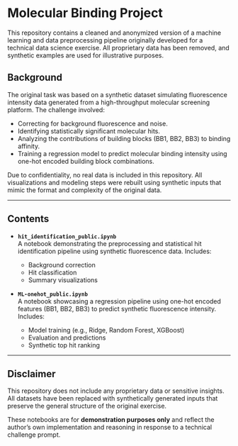 # Molecular Binding Project 
This repository contains a cleaned and anonymized version of a machine learning and data preprocessing pipeline originally developed for a technical data science exercise. All proprietary data has been removed, and synthetic examples are used for illustrative purposes.

## Background

The original task was based on a synthetic dataset simulating fluorescence intensity data generated from a high-throughput molecular screening platform. The challenge involved:

- Correcting for background fluorescence and noise.
- Identifying statistically significant molecular hits.
- Analyzing the contributions of building blocks (BB1, BB2, BB3) to binding affinity.
- Training a regression model to predict molecular binding intensity using one-hot encoded building block combinations.

Due to confidentiality, no real data is included in this repository. All visualizations and modeling steps were rebuilt using synthetic inputs that mimic the format and complexity of the original data.

---

## Contents

- **`hit_identification_public.ipynb`**  
  A notebook demonstrating the preprocessing and statistical hit identification pipeline using synthetic fluorescence data. Includes:
  - Background correction
  - Hit classification
  - Summary visualizations

- **`ML-onehot_public.ipynb`**  
  A notebook showcasing a regression pipeline using one-hot encoded features (BB1, BB2, BB3) to predict synthetic fluorescence intensity. Includes:
  - Model training (e.g., Ridge, Random Forest, XGBoost)
  - Evaluation and predictions
  - Synthetic top hit ranking

---

## Disclaimer

This repository does not include any proprietary data or sensitive insights. All datasets have been replaced with synthetically generated inputs that preserve the general structure of the original exercise.

These notebooks are for **demonstration purposes only** and reflect the author’s own implementation and reasoning in response to a technical challenge prompt.
